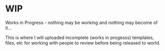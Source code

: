 # WIP
Works in Progress - nothing may be working and nothing may become of it...

This is where I will uploaded incomplete (works in progesss) templates, files, etc for working with people to review before being released to world.


